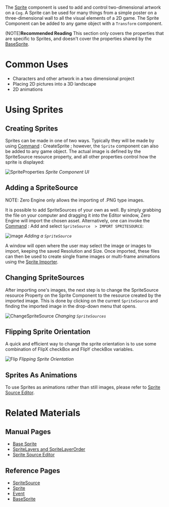 The [Sprite](https://github.com/ArendDanielek/ZeroDocsTest/blob/master/zero_editor_documentation/code_reference/class_reference/Sprite.markdown) component is used to add and control two-dimensional artwork on a `Cog`. A Sprite can be used for many things from a simple poster on a three-dimensional wall to all the visual elements of a 2D game. The Sprite Component can be added to any game object with a `Transform` component.

(NOTE)**Recommended Reading** This section only covers the properties that are specific to Sprites, and doesn't cover the properties shared by the [BaseSprite](https://github.com/ArendDanielek/ZeroDocsTest/blob/master/zero_editor_documentation/code_reference/class_reference/BaseSprite.markdown).
 # Common Uses

 - Characters and other artwork in a two dimensional project
 - Placing 2D pictures into a 3D landscape
 - 2D animations 

 # Using Sprites
 ## Creating Sprites
Sprites can be made in one of two ways. Typically they will be made by using [Command](https://github.com/ArendDanielek/ZeroDocsTest/blob/master/zero_editor_documentation/ZeroManual/Editor/EditorCommands/Commands.markdown) : CreateSprite ; however, the `Sprite` component can also be added to any game object.  The actual image is defined by the SpriteSource resource property, and all other properties control how the sprite is displayed:



![SpriteProperties](https://media.githubusercontent.com/media/zeroengineteam/ZeroFiles/master/doc_files/47784.png) *Sprite Component UI*


 ## Adding a SpriteSource
NOTE: Zero Engine only allows the importing of .PNG type images.

It is possible to add SpriteSources of your own as well. By simply grabbing the file on your computer and dragging it into the Editor window, Zero Engine will import the chosen asset. Alternatively, one can invoke the [Command](https://github.com/ArendDanielek/ZeroDocsTest/blob/master/zero_editor_documentation/ZeroManual/Editor/EditorCommands/Commands.markdown) : Add  and select `SpriteSource  > IMPORT SPRITESOURCE`:



![image](https://media.githubusercontent.com/media/zeroengineteam/ZeroFiles/master/doc_files/45986.png) *Adding a `SpriteSource`*


A window will open where the user may select the image or images to import, keeping the saved Resolution and Size. Once imported, these files can then be used to create single frame images or multi-frame animations using the [Sprite Importer](https://github.com/ArendDanielek/ZeroDocsTest/blob/master/zero_editor_documentation/zeromanual/graphics/sprites/spriteimporter.markdown).

 ## Changing SpriteSources
After importing one's images, the next step is to change the SpriteSource resource Property on the Sprite Component to the resource created by the imported image. This is done by clicking on the current `SpriteSource` and finding the imported image in the drop-down menu that opens.



![ChangeSpriteSource](https://media.githubusercontent.com/media/zeroengineteam/ZeroFiles/master/doc_files/47786.png) *Changing `SpriteSources`*


 ## Flipping Sprite Orientation
A quick and efficient way to change the sprite orientation is to use some combination of FlipX checkBox and FlipY checkBox variables.



![Flip](https://media.githubusercontent.com/media/zeroengineteam/ZeroFiles/master/doc_files/47789.gif) *Flipping Sprite Orientation*


 ## Sprites As Animations
To use Sprites as animations rather than still images, please refer to [Sprite Source Editor](https://github.com/ArendDanielek/ZeroDocsTest/blob/master/zero_editor_documentation/ZeroManual/Graphics/Sprites/SpriteSourceEditor.markdown).

 # Related Materials
 ## Manual Pages
- [Base Sprite](https://github.com/ArendDanielek/ZeroDocsTest/blob/master/zero_editor_documentation/ZeroManual/Graphics/Sprites/BaseSprite.markdown)
- [SpriteLayers and SpriteLayerOrder](https://github.com/ArendDanielek/ZeroDocsTest/blob/master/zero_editor_documentation/ZeroManual/Graphics/Sprites/SpriteLayer.markdown)
- [Sprite Source Editor](https://github.com/ArendDanielek/ZeroDocsTest/blob/master/zero_editor_documentation/ZeroManual/Graphics/Sprites/SpriteSourceEditor.markdown)


 ## Reference Pages
- [SpriteSource](https://github.com/ArendDanielek/ZeroDocsTest/blob/master/zero_editor_documentation/code_reference/class_reference/SpriteSource.markdown) 
- [Sprite](https://github.com/ArendDanielek/ZeroDocsTest/blob/master/zero_editor_documentation/code_reference/class_reference/Sprite.markdown) 
- [Event](https://github.com/ArendDanielek/ZeroDocsTest/blob/master/zero_editor_documentation/code_reference/class_reference/Event.markdown) 
- [BaseSprite](https://github.com/ArendDanielek/ZeroDocsTest/blob/master/zero_editor_documentation/code_reference/class_reference/BaseSprite.markdown)  
  
  
  
  
  
  
  

 
